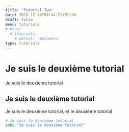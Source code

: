 ```yaml
---
title: "Tutorial Two"
date: 2020-12-16T00:44:23+01:00
draft: false
menu: tutorials
# menu:
  # tutorials:
    # parent: 'mainmenu'
type: tutorials
---
```



# Je suis le deuxième tutorial

Je suis le deuxième tutorial


## Je suis le deuxième tutorial

Je suis le deuxième tutorial, et le  deuxième tutorial

```bash
# Je suis le deuxième tutorial
echo "Je suis le deuxième tutorial"

```
